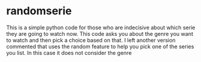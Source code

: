 # randomserie

This is a simple python code for those who are indecisive about which serie they are going to watch now. 
This code asks you about the genre you want to watch and then pick a choice based on that. 
I left another version commented that uses the random feature to help you pick one of the series you list. In this case it does not consider the genre
